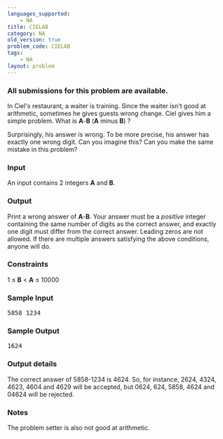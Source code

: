 ```yaml
---
languages_supported:
    - NA
title: CIELAB
category: NA
old_version: true
problem_code: CIELAB
tags:
    - NA
layout: problem
---
```

###  All submissions for this problem are available. 

In Ciel's restaurant, a waiter is training. Since the waiter isn't good at arithmetic, sometimes he gives guests wrong change. Ciel gives him a simple problem. What is **A**-**B** (**A** minus **B**) ?

Surprisingly, his answer is wrong. To be more precise, his answer has exactly one wrong digit. Can you imagine this? Can you make the same mistake in this problem?

### Input

An input contains 2 integers **A** and **B**.

### Output

Print a wrong answer of **A**-**B**. Your answer must be a *positive* integer containing the same number of digits as the correct answer, and exactly one digit must differ from the correct answer. Leading zeros are not allowed. If there are multiple answers satisfying the above conditions, anyone will do.

### Constraints

1 ≤ **B** < **A** ≤ 10000

### Sample Input

<pre>5858 1234
</pre>
### Sample Output

<pre>1624
</pre>
### Output details

The correct answer of 5858-1234 is 4624. So, for instance, 2624, 4324, 4623, 4604 and 4629 will be accepted, but 0624, 624, 5858, 4624 and 04624 will be rejected.

### Notes

The problem setter is also not good at arithmetic.
